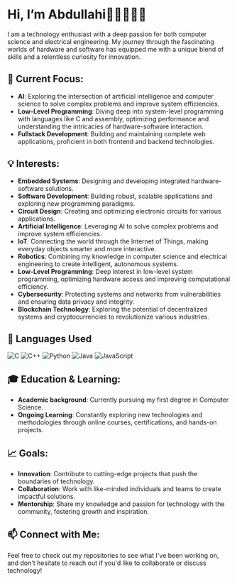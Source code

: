 #  Hi, I’m Abdullahi👋🏻👨🏽‍💻
I am a technology enthusiast with a deep passion for both computer science and electrical engineering. My journey through the fascinating worlds of hardware and software has equipped me with a unique blend of skills and a relentless curiosity for innovation.

## 🔧 Current Focus:
- **AI**: Exploring the intersection of artificial intelligence and computer science to solve complex problems and improve system efficiencies.
- **Low-Level Programming**: Diving deep into system-level programming with languages like C and assembly, optimizing performance and understanding the intricacies of hardware-software interaction.
- **Fullstack Development**: Building and maintaining complete web applications, proficient in both frontend and backend technologies.

## 💡 Interests:
- **Embedded Systems**: Designing and developing integrated hardware-software solutions.
- **Software Development**: Building robust, scalable applications and exploring new programming paradigms.
- **Circuit Design**: Creating and optimizing electronic circuits for various applications.
- **Artificial Intelligence**: Leveraging AI to solve complex problems and improve system efficiencies.
- **IoT**: Connecting the world through the Internet of Things, making everyday objects smarter and more interactive.
- **Robotics**: Combining my knowledge in computer science and electrical engineering to create intelligent, autonomous systems.
- **Low-Level Programming**: Deep interest in low-level system programming, optimizing hardware access and improving computational efficiency.
- **Cybersecurity**: Protecting systems and networks from vulnerabilities and ensuring data privacy and integrity.
- **Blockchain Technology**: Exploring the potential of decentralized systems and cryptocurrencies to revolutionize various industries.

## 🧠 Languages Used

![C](https://img.shields.io/badge/C-%2300599C.svg?style=flat&logo=c&logoColor=white)
![C++](https://img.shields.io/badge/C++-%2300599C.svg?style=flat&logo=c%2B%2B&logoColor=white)
![Python](https://img.shields.io/badge/Python-%2314354C.svg?style=flat&logo=python&logoColor=white)
![Java](https://img.shields.io/badge/Java-%23ED8B00.svg?style=flat&logo=java&logoColor=white)
![JavaScript](https://img.shields.io/badge/JavaScript-%23F7DF1E.svg?style=flat&logo=javascript&logoColor=black)


## 🎓 Education & Learning:
- **Academic background**: Currently pursuing my first degree in Computer Science.
- **Ongoing Learning**: Constantly exploring new technologies and methodologies through online courses, certifications, and hands-on projects.

## 📈 Goals:
- **Innovation**: Contribute to cutting-edge projects that push the boundaries of technology.
- **Collaboration**: Work with like-minded individuals and teams to create impactful solutions.
- **Mentorship**: Share my knowledge and passion for technology with the community, fostering growth and inspiration.

## 📫 Connect with Me:
 Feel free to check out my repositories to see what I've been working on, and don't hesitate to reach out if you'd like to collaborate or discuss technology!



